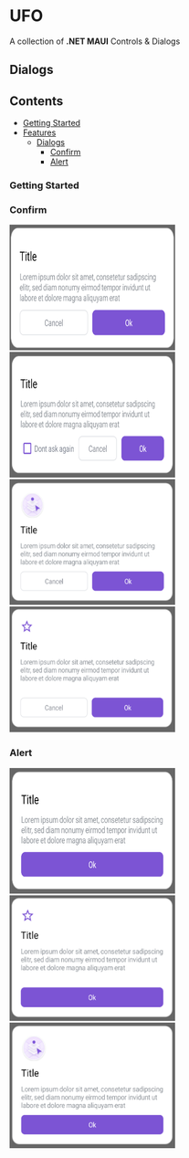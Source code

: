 
# UFO
A collection of **.NET MAUI** Controls & Dialogs

## Dialogs

## Contents

- [Getting Started](#getting-started)
- [Features](#features)
  - [Dialogs](#dialogs)
    - [Confirm](#confirm)
    - [Alert](#alert)

### Getting Started


### Confirm

<img src="https://github.com/ValonK/UFO/blob/main/assets/dialogs/confirm/confirm.png?raw=true" width="290" height="220"> 

<img src="https://github.com/ValonK/UFO/blob/main/assets/dialogs/confirm/confirm_checkbox.png?raw=true"  width="290" height="220"> 

<img src="https://github.com/ValonK/UFO/blob/main/assets/dialogs/confirm/confirm_header_image.png?raw=true"  width="290" height="220">

 <img src="https://github.com/ValonK/UFO/blob/main/assets/dialogs/confirm/confirn_header_font_image.png?raw=true"  width="290" height="220">

### Alert
<img src="https://github.com/ValonK/UFO/blob/main/assets/dialogs/alert/alert.png?raw=true" width="290" height="220">

<img src="https://github.com/ValonK/UFO/blob/main/assets/dialogs/alert/alert_font_header_image.png?raw=true" width="290" height="220">

<img src="https://github.com/ValonK/UFO/blob/main/assets/dialogs/alert/alert_header_image.png?raw=true" width="290" height="220">




